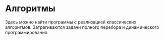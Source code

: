 # Алгоритмы

Здесь можно найти программы с реализацией классических алгоритмов. Затрагиваются задачи полного перебора и динамического программирования.
